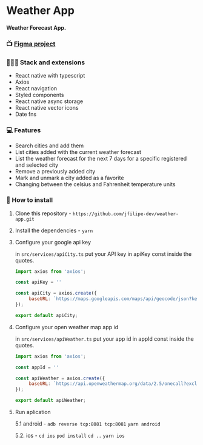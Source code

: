 # Weather App
#### Weather Forecast App.

### 📺 <a href="https://www.figma.com/file/GGNXXLDnqzsJ4yIFNYDaCD/Weather-app?node-id=0%3A1" target="blank">Figma project</a>

### 👨🏻‍💻 Stack and extensions
- React native with typescript
- Axios
- React navigation
- Styled components
- React native async storage
- React native vector icons
- Date fns

### 💻 Features
- Search cities and add them
- List cities added with the current weather forecast
- List the weather forecast for the next 7 days for a specific registered and selected city
- Remove a previously added city
- Mark and unmark a city added as a favorite
- Changing between the celsius and Fahrenheit temperature units


### 💾 How to install
1. Clone this repository - 
`https://github.com/jfilipe-dev/weather-app.git`

2. Install the dependencies - 
`yarn`

3. Configure your google api key 

   in `src/services/apiCity.ts`
   put your API key in apiKey const inside the quotes.

   ```javascript
   import axios from 'axios';

   const apiKey = ''

   const apiCity = axios.create({
        baseURL: `https://maps.googleapis.com/maps/api/geocode/json?key=${apiKey}&language=pt-BR`,
   });

   export default apiCity;
   ```

4. Configure your open weather map app id 

   in `src/services/apiWeather.ts`
   put your app id in appId const inside the quotes.

   ```javascript
   import axios from 'axios';

   const appId = ''

   const apiWeather = axios.create({
        baseURL: `https://api.openweathermap.org/data/2.5/onecall?exclude=minutely,hourly,alerts&appid=${appId}`,
   });

   export default apiWeather;
   ```

5. Run aplication

   5.1 android - 
`adb reverse tcp:8081 tcp:8081`
`yarn android`

   5.2. ios - 
`cd ios`
`pod install`
`cd ..`
`yarn ios`
